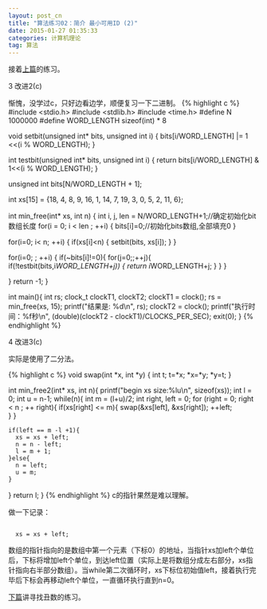 ```yaml
---
layout: post_cn
title: "算法练习02：简介 最小可用ID (2)"
date: 2015-01-27 01:35:33
categories: 计算机理论
tag: 算法
---
```


接着[上篇](/cn/%E8%AE%A1%E7%AE%97%E6%9C%BA%E7%90%86%E8%AE%BA/2015/01/27/cn-Algorithms01.html)的练习。

3 改进2(c)

惭愧，没学过c，只好边看边学，顺便复习一下二进制。
  {% highlight c %}
#include <stdio.h>
#include <stdlib.h>
#include <time.h>
#define N 1000000
#define WORD_LENGTH sizeof(int) * 8

void setbit(unsigned int* bits, unsigned int i)
{
  bits[i/WORD_LENGTH] |= 1 <<(i % WORD_LENGTH);
}

int testbit(unsigned int* bits, unsigned int i)
{
  return bits[i/WORD_LENGTH] & 1<<(i % WORD_LENGTH);
}

unsigned int bits[N/WORD_LENGTH + 1];


int xs[15] = {18, 4, 8, 9, 16, 1, 14, 7, 19, 3, 0, 5, 2, 11, 6};

int min_free(int* xs, int n)
{
  int i, j, len = N/WORD_LENGTH+1;//确定初始化bit数组长度
  for(i = 0; i < len ; ++i)
  {
    bits[i]=0;//初始化bits数组,全部填充0
  }

  for(i=0; i< n; ++i)
  {
    if(xs[i]<n)
    {
      setbit(bits, xs[i]);
    }
  }

  for(i=0; ; ++i)
  {
    if(~bits[i]!=0){
      for(j=0;;++j){
        if(!testbit(bits,i*WORD_LENGTH+j))
        {
          return i*WORD_LENGTH+j;
        }
      }
    }
    
  }
  return -1;
}


int main(){
  int rs;
  clock_t clockT1, clockT2;
  clockT1 = clock();
  rs = min_free(xs, 15);
  printf("结果是: %d\n", rs);
  clockT2 = clock();
  printf("执行时间：%f秒\n",
                (double)(clockT2 - clockT1)/CLOCKS_PER_SEC);
  exit(0);
}
  {% endhighlight %} 

4 改进3(c)

实际是使用了二分法。

  {% highlight c %}
void swap(int *x, int *y)
{
  int t;
  t=*x;
  *x=*y;
  *y=t;
}

int min_free2(int* xs, int n){
  printf("begin xs size:%lu\n", sizeof(xs));
  int l = 0;
  int u = n-1;
  while(n){
    int m = (l+u)/2;
    int right, left = 0;
    for (right = 0; right < n ; ++ right){
      if(xs[right] <= m){
        swap(&xs[left], &xs[right]);
        ++left;       
      }
    }

    if(left == m -l +1){
      xs = xs + left;
      n = n - left;
      l = m + 1;
    }else{
      n = left;
      u = m;
    }
  }
  return l;
}
  {% endhighlight %} 
c的指针果然是难以理解。

做一下记录：
<p>
<code>
  xs = xs + left;
</code>
</p>
数组的指针指向的是数组中第一个元素（下标0）的地址，当指针xs加left个单位后，下标将增加left个单位，到达left位置（实际上是将数组分成左右部分，xs指针指向右半部分数组）。当while第二次循环时，xs下标位初始值left，接着执行完毕后下标会再移动left个单位，一直循环执行直到n=0。

[下篇](/cn/%E8%AE%A1%E7%AE%97%E6%9C%BA%E7%90%86%E8%AE%BA/2015/01/27/cn-Algorithms03.html)讲寻找丑数的练习。
